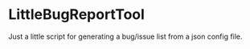 # LittleBugReportTool
Just a little script for generating a bug/issue list from a json config file.
